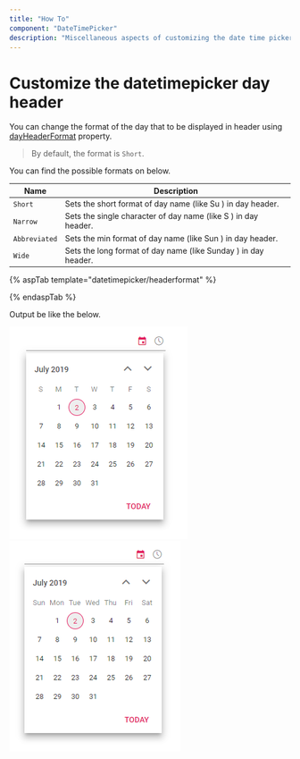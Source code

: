 ```yaml
---
title: "How To"
component: "DateTimePicker"
description: "Miscellaneous aspects of customizing the date time picker"
---
```


# Customize the datetimepicker day header

You can change the format of the day that to be displayed in header using [dayHeaderFormat](https://help.syncfusion.com/cr/aspnetcore-js2/Syncfusion.EJ2.Calendars.DateTimePicker.html#Syncfusion_EJ2_Calendars_DateTimePicker_DayHeaderFormat) property.

> By default, the format is `Short`.

You can find the possible formats on below.

| **Name** | **Description** |
|------|---------------------|
| `Short` | Sets the short format of day name (like Su ) in day header. |
| `Narrow` | Sets the single character of day name (like S ) in day header. |
| `Abbreviated` | Sets the min format of day name (like Sun ) in day header. |
| `Wide` | Sets the long format of day name (like Sunday ) in day header. |

{% aspTab template="datetimepicker/headerformat" %}

{% endaspTab %}

Output be like the below.

![datetimepicker](../images/narrow.png) ![datetimepicker](../images/abbreviated.png)